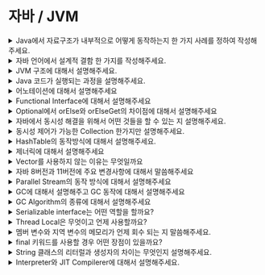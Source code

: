 # 자바 / JVM

<details>
  <summary>Java에서 자료구조가 내부적으로 어떻게 동작하는지 한 가지 사례를 정하여 작성해주세요.</summary>
  </br>
  <p>ArrayList는 내부적으로 Object[]\(elementData)을 이용하여 데이터를 저장하고 있습니다. 동적인 길이 증가를 위하여 size가 elementData의 길이값보다 커지려고 한다면 grow()를 이용하여 길이를 증가 시키고 Arrays의 Copy관련 함수를 통해서 확장된 크기의 배열에 기존 데이터를 복사합니다.</p>
</details>

<details>
  <summary>자바 언어에서 설계적 결함 한 가지를 작성해주세요.</summary>
  </br>
  <p>자바 언어의 설계적 결함은 Nullable하다는 점입니다. 최근 코틀린과 가장 많이 비교되는 부분으로 태생적으로 null이라는 값을 Default로 포함하고 있습니다. 이것은 많은 RuntimeException을 발생 시키는 원인이자 불필요한 검증 코드가 발생하는 부분이라고 생각합니다.</p>
  <p>또 다른 자바의 설계적 결함은 기본 자료구조 중 하나인 Stack의 Vector 상속입니다. Stack은 LIFO이라고 불리는 대표적인 자료구조입니다. Stack은 Vector를 상속 받고 있기 때문에 중간에 데이터가 삽입될 수 있어 LIFO라는 특성을 꺠질 수 있습니다. synchronized 키워드가 붙어 있어서 Thread-safe 하지만 Lock이 걸리기 때문에 성능이 떨어질 수 있습니다. 자바는 이에 대한 대안으로 ArrayDeque를 제안하지만 Deque 역시 LIFO를 깰 수 있기 때문에 사용 시에는 유의해서 사용해야 합니다.</p>
</details>

<details>
    <summary>JVM 구조에 대해서 설명해주세요.</summary>
    </br>
    <p>JVM 구조는 다음과 같이 4가지로 나눌 수 있습니다. Class Loader, Run-Time Memory Area, Execution Engine, Java Native Interface/Library입니다.</p>
    <p>먼저 클래스 로더는 컴파일 된 .class파일을 읽어 JVM의 메모리 영역에 클래스의 정보를 적재하는 역할을 합니다. Run-Time Memory Area는 실행 중인 코드에 대한 데이터를 저장합니다. Execution Engine은 garbage collection, JIT Compiler, Interpreter로 이루어져 있어 메모리 관리(GC)와 바이트 코드를 OS에서 실행 가능한 형태로 변환하는 역할을 수행한다. 마지막으로 Java Native Interface와 Library는 C 기반의 언어로 작성된 코드를 Java에서 실행할 수 있도록 인터페이스를 제공하고 라이브러리를 읽고 실행ㅎ나다.</p>
</details>

<details>
    <summary>Java 코드가 실행되는 과정을 설명해주세요.</summary>
    </br>
    <p>
    .java 파일을 컴파일러를 통해 JVM에서 실행 가능한 .class 파일로 변환합니다.(변환 과정 추가 필요) 
    </p>
  
    <p> 변환된 .class 파일을 실행하게 되면 jvm의 class loader가 동작하여 클래스들을 JVM 내 런타임 메모리 영역으로 적재하게 됩니다. 적재된 데이터를 이용하여 Execution Engine의 Interpreter 혹은 JIT Compiler에 의해서 OS가 실행가능한 형태로 변환하여 실행되게 됩니다.
    </p>
</details>

<details>
    <summary>어노테이션에 대해서 설명해주세요</summary>
    </br>
    <p>
    어노테이션은 타겟에 어떤 정보를 원하는 시점까지 유지하도록 하는 기법입니다. 이를 통해 특정 로직이 적용되어야할 타겟을 식별하고 정보를 얻어 로직을 적용할 수 있습니다.
    </p>

    <p>
    어노테이션은 크게 표준 어노테이션과 커스텀 어노테이션으로 나눌 수 있습니다. 표준 어노테이션에는 `@Override`와 같은 일반 목적의 어노테이션과 `@Target`과 같은 어노테이션을 위한 메타 어노테이션이 있습니다.
    </p>

    <p>
    어노테이션은 크게 표준 어노테이션과 커스텀 어노테이션으로 나눌 수 있습니다. 표준 어노테이션에는 `@Override`와 같은 일반 목적의 어노테이션과 `@Target`과 같은 어노테이션을 위한 메타 어노테이션이 있습니다.
    </p>
</details>

<details>
    <summary>Functional Interface에 대해서 설명해주세요</summary>
    </br>
    <p>
    </p>
</details>

<details>
    <summary>Optional에서 orElse와 orElseGet의 차이점에 대해서 설명해주세요</summary>
    </br>
    <p>
    </p>
</details>

<details>
    <summary>자바에서 동시성 해결을 위해서 어떤 것들을 할 수 있는 지 설명해주세요.</summary>
    </br>
    <p>
    </p>
</details>


<details>
    <summary>동시성 제어가 가능한 Collection 한가지만 설명해주세요.</summary>
    </br>
    <p>
    </p>
</details>

<details>
    <summary>HashTable의 동작방식에 대해서 설명해주세요.</summary>
    </br>
    <p>
    </p>
</details>

<details>
    <summary>제너릭에 대해서 설명해주세요</summary>
    </br>
    <p>
    </p>
</details>

<details>
    <summary>Vector를 사용하지 않는 이유는 무엇일까요</summary>
    </br>
    <p>
    </p>
</details>

<details>
    <summary>자바 8버전과 11버전에 주요 변경사항에 대해서 말씀해주세요</summary>
    </br>
    <p>
    </p>
</details>

<details>
    <summary>Parallel Stream의 동작 방식에 대해서 설명해주세요</summary>
    </br>
    <p>
    </p>
</details>


<details>
    <summary>GC에 대해서 설명해주고 GC 동작에 대해서 설명해주세요</summary>
    </br>
    <p>
    </p>
</details>


<details>
    <summary>GC Algorithm의 종류에 대해서 설명해주세요</summary>
    </br>
    <p>
    </p>
</details>


<details>
    <summary>Serializable interface는 어떤 역할을 할까요?</summary>
    </br>
    <p>
    </p>
</details>


<details>
    <summary>Thread Local은 무엇이고 언제 사용할까요?</summary>
    </br>
    <p>
    </p>
</details>


<details>
    <summary>멤버 변수와 지역 변수의 메모리가 언제 회수 되는 지 말씀해주세요.</summary>
    </br>
    <p>
    </p>
</details>


<details>
    <summary>final 키워드를 사용할 경우 어떤 장점이 있을까요?</summary>
    </br>
    <p>
    </p>
</details>


<details>
    <summary>String 클래스의 리터럴과 생성자의 차이는 무엇인지 설명해주세요.</summary>
    </br>
    <p>
    </p>
</details>


<details>
    <summary>Interpreter와 JIT Compilerer에 대해서 설명해주세요.</summary>
    </br>
    <p>
    </p>
</details>